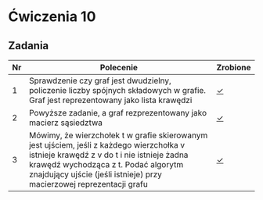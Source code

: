 # Ćwiczenia 10

## Zadania

| Nr| Polecenie |Zrobione |
|--|--|--|
|1 | Sprawdzenie czy graf jest dwudzielny, policzenie liczby spójnych składowych w grafie. Graf jest reprezentowany jako lista krawędzi|[✓](../lab10/01.cpp "zad 1")|
|2 | Powyższe zadanie, a graf rezprezentowany jako macierz sąsiedztwa|[✓](../lab10/02.cpp "zad 2")|
|3 |Mówimy, że wierzchołek t w grafie skierowanym jest ujściem, jeśli z każdego wierzchołka v istnieje krawędź z v do t i nie istnieje żadna krawędź wychodząca z t. Podać algorytm znajdujący ujście (jeśli istnieje) przy macierzowej reprezentacji grafu|[✓](../lab10/03.cpp "zad 3")|